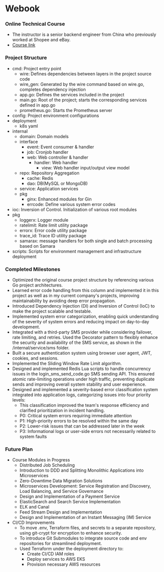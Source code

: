 # Webook
### Online Technical Course
* The instructor is a senior backend engineer from China who previously worked at Shopee and eBay.
* [Course link](https://u.geekbang.org/subject/go3rd)
### Project Structure
* cmd: Project entry point
    * wire: Defines dependencies between layers in the project source code
    * wire_gen: Generated by the wire command based on wire.go, completes dependency injection
    * app.go: Defines the services included in the project
    * main.go: Root of the project; starts the corresponding services defined in app.go
    * prometheus.go: Starts the Prometheus server
* config: Project environment configurations
* deployment
    * k8s yaml
* internal
    * domain: Domain models
    * interface
        * event: Event consumer & handler
        * job: Cronjob handler
        * web: Web controller & handler
            * handler: Web handler
                * view: Web handler input/output view model
    * repo: Repository Aggregation
      * cache: Redis
      * dao: DB(MySQL or MongoDB)
    * service: Application services
    * pkg
      * ginx: Enhanced modules for Gin
      * errcode: Define various system error codes
* ioc: Inversion of Control. Initialization of various root modules
* pkg
    * loggerx: Logger module
    * ratelimit: Rate limit utility package
    * errorx: Error code utility package
    * trace_id: Trace ID utility package
    * samarax: message handlers for both single and batch processing based on Samara
* scripts: Scripts for environment management and infrastructure deployment

### Completed Milestones
* Optimized the original course project structure by referencing various Go project architectures.
* Learned error code handling from this column and implemented it in this project as well as in my current company's projects, improving maintainability by avoiding deep error propagation.
* Introduced Dependency Injection (DI) and Inversion of Control (IoC) to make the project scalable and testable.
* Implemented system error categorization, enabling quick understanding of the severity of system errors and reducing impact on day-to-day development.
* Integrated with a third-party SMS provider while considering failover, rate limiting, and retries. Used the Decorator pattern to flexibly enhance the security and availability of the SMS service, as shown in the /internal/service/sms folder.
* Built a secure authentication system using browser user agent, JWT, cookies, and sessions.
* Implemented the Sliding Window Rate Limit algorithm.
* Designed and implemented Redis Lua scripts to handle concurrency issues in the login_sms_send_code.go SMS sending API. This ensured atomic rate-limiting operations under high traffic, preventing duplicate sends and improving overall system stability and user experience.
* Designed and implemented a severity-based error classification system integrated into application logs, categorizing issues into four priority levels:
  * This classification improved the team's response efficiency and clarified prioritization in incident handling.
  * P0: Critical system errors requiring immediate attention 
  * P1: High-priority errors to be resolved within the same day 
  * P2: Lower-risk issues that can be addressed later in the week 
  * P3: Informational logs or user-side errors not necessarily related to system faults
### Future Plan
* Course Modules in Progress
  * Distributed Job Scheduling
  * Introduction to DDD and Splitting Monolithic Applications into Microservices 
  * Zero-Downtime Data Migration Solutions 
  * Microservices Development: Service Registration and Discovery, Load Balancing, and Service Governance 
  * Design and Implementation of a Payment Service 
  * ElasticSearch and Search Service Implementation 
  * ELK and Canal 
  * Feed Stream Design and Implementation 
  * Design and Implementation of an Instant Messaging (IM) Service
* CI/CD Improvements
  * To move .env, Terraform files, and secrets to a separate repository, using git-crypt for encryption to enhance security.
  * To introduce Git Submodules to integrate source code and env repositories for streamlined deployment.
  * Used Terraform under the deployment directory to:
    * Create CI/CD IAM roles 
    * Deploy services to AWS EKS 
    * Provision necessary AWS resources